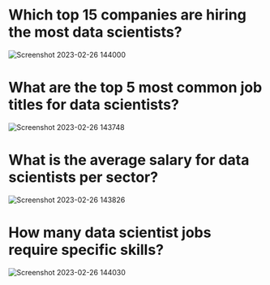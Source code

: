 # Which top 15 companies are hiring the most data scientists?
![Screenshot 2023-02-26 144000](https://user-images.githubusercontent.com/105762453/221439135-acb21cca-32dd-408a-807c-72e3700e32d4.png)

# What are the top 5 most common job titles for data scientists?
![Screenshot 2023-02-26 143748](https://user-images.githubusercontent.com/105762453/221439157-ea10d5c1-6e8b-4ea1-8211-090e2dc890b1.png)

# What is the average salary for data scientists per sector?
![Screenshot 2023-02-26 143826](https://user-images.githubusercontent.com/105762453/221439174-d51f16d3-7abd-4fae-a1a3-06af6058dfb8.png)

# How many data scientist jobs require specific skills?
![Screenshot 2023-02-26 144030](https://user-images.githubusercontent.com/105762453/221439207-da8c8144-16fa-462e-a8bb-90768f8644fa.png)
